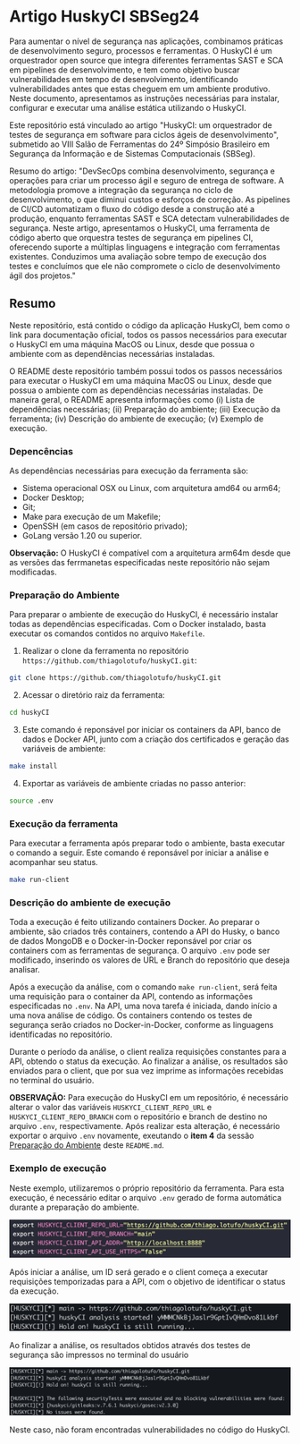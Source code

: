 # Artigo HuskyCI SBSeg24

Para aumentar o nível de segurança nas aplicações, combinamos práticas de desenvolvimento seguro, processos e ferramentas. O HuskyCI é um orquestrador open source que integra diferentes ferramentas SAST e SCA em pipelines de desenvolvimento, e tem como objetivo buscar vulnerabilidades em tempo de desenvolvimento, identificando vulnerabilidades antes que estas cheguem em um ambiente produtivo. Neste documento, apresentamos as instruções necessárias para instalar, configurar e executar uma análise estática utilizando o HuskyCI.

Este repositório está vinculado ao artigo "HuskyCI: um orquestrador de testes de segurança em software para ciclos ágeis de desenvolvimento", submetido ao VIII Salão de Ferramentas do 24º Simpósio Brasileiro em Segurança da Informação e de Sistemas Computacionais (SBSeg).

Resumo do artigo: "DevSecOps combina desenvolvimento, segurança e operações para criar um processo ágil e seguro de entrega de software. A metodologia promove a integração da segurança no ciclo de desenvolvimento, o que diminui custos e esforços de correção. As pipelines de CI/CD automatizam o fluxo do código desde a construção até a produção, enquanto ferramentas SAST e SCA detectam vulnerabilidades de segurança. Neste artigo, apresentamos o HuskyCI, uma ferramenta de código aberto que orquestra testes de segurança em pipelines CI, oferecendo suporte a múltiplas linguagens e integração com ferramentas existentes. Conduzimos uma avaliação sobre tempo de execução dos testes e concluímos que ele não compromete o ciclo de desenvolvimento ágil dos projetos."

## Resumo

Neste repositório, está contido o código da aplicação HuskyCI, bem como o link para documentação oficial, todos os passos necessários para executar o HuskyCI em uma máquina MacOS ou Linux, desde que possua o ambiente com as dependências necessárias instaladas. 

O README deste repositório também possui todos os passos necessários para executar o HuskyCI em uma máquina MacOS ou Linux, desde que possua o ambiente com as dependências necessárias instaladas. 
De maneira geral, o README apresenta informações como (i) Lista de dependências necessárias; (ii) Preparação do ambiente; (iii) Execução da ferramenta; (iv) Descrição do ambiente de execução; (v) Exemplo de execução.

### Depencências

As dependências necessárias para execução da ferramenta são:

- Sistema operacional OSX ou Linux, com arquitetura amd64 ou arm64;
- Docker Desktop;
- Git;
- Make para execução de um Makefile;
- OpenSSH (em casos de repositório privado);
- GoLang versão 1.20 ou superior.

<strong>Observação:</strong> O HuskyCI é compatível com a arquitetura arm64m desde que as versões das ferrmanetas especificadas neste repositório não sejam modificadas.

### Preparação do Ambiente

Para preparar o ambiente de execução do HuskyCI, é necessário instalar todas as dependências especificadas. Com o Docker instalado, basta executar os comandos contidos no arquivo `Makefile`.

1. Realizar o clone da ferramenta no repositório `https://github.com/thiagolotufo/huskyCI.git`:
```sh 
git clone https://github.com/thiagolotufo/huskyCI.git
```

2. Acessar o diretório raiz da ferramenta:
```sh
cd huskyCI
```

3. Este comando é reponsável por iniciar os containers da API, banco de dados e Docker API, junto com a criação dos certificados e geração das variáveis de ambiente:
```sh
make install
```

4. Exportar as variáveis de ambiente criadas no passo anterior:
```sh
source .env
```

### Execução da ferramenta

Para executar a ferramenta após preparar todo o ambiente, basta executar o comando a seguir. Este comando é reponsável por iniciar a análise e acompanhar seu status.

```sh
make run-client
```

### Descrição do ambiente de execução

Toda a execução é feito utilizando containers Docker. Ao preparar o ambiente, são criados três containers, contendo a API do Husky, o banco de dados MongoDB e o Docker-in-Docker reponsável por criar os containers com as ferramentas de segurança. O arquivo `.env` pode ser modificado, inserindo os valores de URL e Branch do repositório que deseja analisar. 

Após a execução da análise, com o comando `make run-client`, será feita uma requisição para o container da API, contendo as informações especificadas no `.env`. Na API, uma nova tarefa é iniciada, dando início a uma nova análise de código. Os containers contendo os testes de segurança serão criados no Docker-in-Docker, conforme as linguagens identificadas no repositório. 

Durante o período da análise, o client realiza requisições constantes para a API, obtendo o status da execução. Ao finalizar a análise, os resultados são enviados para o client, que por sua vez imprime as informações recebidas no terminal do usuário.

<strong>OBSERVAÇÃO:</strong> Para execução do HuskyCI em um repositório, é necessário alterar o valor das variáveis `HUSKYCI_CLIENT_REPO_URL` e `HUSKYCI_CLIENT_REPO_BRANCH` com o repositório e branch de destino no arquivo `.env`, respectivamente. Após realizar esta alteração, é necessário exportar o arquivo `.env` novamente, exeutando o <strong>item 4</strong> da sessão [Preparação do Ambiente](#preparação-do-ambiente) deste `README.md`.

### Exemplo de execução

Neste exemplo, utilizaremos o próprio repositório da ferramenta. Para esta execução, é necessário editar o arquivo `.env` gerado de forma automática durante a preparação do ambiente.

![variáveis de ambiente do .env](image.png)

Após iniciar a análise, um ID será gerado e o client começa a executar requisições temporizadas para a API, com o objetivo de identificar o status da execução. 

![análise iniciada](image-1.png)

Ao finalizar a análise, os resultados obtidos através dos testes de segurança são impressos no terminal do usuário

![resultados da análise](image-2.png)

Neste caso, não foram encontradas vulnerabilidades no código do HuskyCI. 
